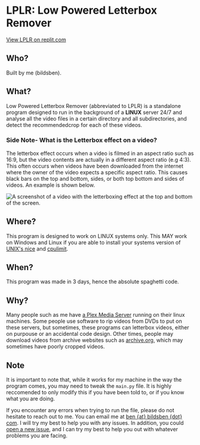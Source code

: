# LPLR: Low Powered Letterbox Remover

[View LPLR on replit.com](https://replit.com/@bildsben/LPLR)

## Who?
Built by me (bildsben).

## What?
Low Powered Letterbox Remover (abbreviated to LPLR) is a standalone program designed to run in the background of a **LINUX** server 24/7 and analyse all the video files in a certain directory and all subdirectories, and detect the recommendedcrop for each of these videos.
### Side Note- What is the Letterbox effect on a video?
The letterbox effect occurs when a video is filmed in an aspect ratio such as 16:9, but the video contents are actually in a different aspect ratio (e.g 4:3). This often occurs when videos have been downloaded from the internet where the owner of the video expects a specific aspect ratio. This causes black bars on the top and bottom, sides, or both top bottom and sides of videos. An example is shown below.

![A screenshot of a video with the letterboxing effect at the top and bottom of the screen.](https://pbblogassets.s3.amazonaws.com/uploads/2016/05/Free-Letterbox-Templates.jpg)
## Where?
This program is designed to work on LINUX systems only. This MAY work on Windows and Linux if you are able to install your systems version of [UNIX's nice](https://en.wikipedia.org/wiki/Nice_%28Unix%29) and [cpulimit](https://github.com/opsengine/cpulimit).
## When?
This program was made in 3 days, hence the absolute spaghetti code.
## Why?
Many people such as me have [a Plex Media Server](https://www.plex.tv/en-gb/media-server-downloads/?langr=1) running on their linux machines. Some people use software to rip videos from DVDs to put on these servers, but sometimes, these programs can letterbox videos, either on purpouse or an accidental code design. Other times, people may download videos from archive websites such as [archive.org](https://archive.org/), which may sometimes have poorly cropped videos.

## Note
It is important to note that, while it works for my machine in the way the program comes, you may need to tweak the ```main.py``` file. It is highly reccomended to only modify this if you have been told to, or if you know what you are doing.

If you encounter any errors when trying to run the file, please do not hesitate to reach out to me. You can email me at [ben {at} bildsben {dot} com](mailto:ben@bildsben.com). I will try my best to help you with any issues. In addition, you could [open a new issue](https://github.com/bildsben/LPLR/issues), and I can try my best to help you out with whatever problems you are facing.


